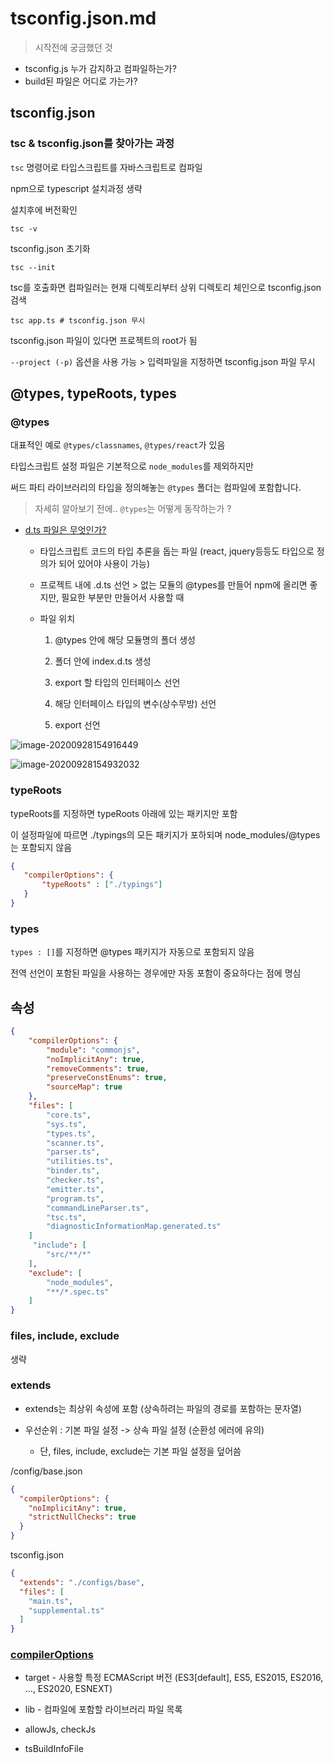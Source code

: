 # tsconfig.json.md

> 시작전에 궁금했던 것

- tsconfig.js 누가 감지하고 컴파일하는가?
- build된 파일은 어디로 가는가?



## tsconfig.json

### tsc & tsconfig.json를 찾아가는 과정



`tsc` 명령어로 타입스크립트를 자바스크립트로 컴파일



npm으로 typescript 설치과정 생략

설치후에 버전확인

```shell
tsc -v
```



tsconfig.json 초기화

```shell
tsc --init
```



tsc를 호출화면 컴파일러는 현재 디렉토리부터 상위 디렉토리 체인으로 tsconfig.json 검색

```shell
tsc app.ts # tsconfig.json 무시
```



tsconfig.json 파일이 있다면 프로젝트의 root가 됨

`--project (-p)` 옵션을 사용 가능 > 입력파일을 지정하면 tsconfig.json 파일 무시



## @types, typeRoots, types



### @types

대표적인 예로 `@types/classnames`, `@types/react`가 있음

타입스크립트 설정 파일은 기본적으로 `node_modules`를 제외하지만 

써드 파티 라이브러리의 타입을 정의해놓는 `@types` 폴더는 컴파일에 포함합니다. 



> 자세히 알아보기 전에.. `@types`는 어떻게 동작하는가 ?

- [d.ts 파일은 무엇인가?](https://www.slideshare.net/gloridea/dts-74589285) 

  - 타입스크립트 코드의 타입 추론을 돕는 파일 (react, jquery등등도 타입으로 정의가 되어 있어야 사용이 가능)

  - 프로젝트 내에 .d.ts 선언 > 없는 모듈의 @types를 만들어 npm에 올리면 좋지만, 필요한 부분만 만들어서 사용할 때

  - 파일 위치

    1. @types 안에 해당 모듈명의 폴더 생성

    2. 폴더 안에 index.d.ts 생성

    3. export 할 타입의 인터페이스 선언

    4. 해당 인터페이스 타입의 변수(상수무방) 선언

    5. export 선언

![image-20200928154916449](file:///Users/user/code/moonscode/gatsby-gitbook-starter/public/static/images/image-20200928154916449.png?lastModify=1601280839)

![image-20200928154932032](file:///Users/user/code/moonscode/gatsby-gitbook-starter/public/static/images/image-20200928154932032.png?lastModify=1601280839)



### typeRoots

typeRoots를 지정하면 typeRoots 아래에 있는 패키지만 포함

이 설정파일에 따르면 ./typings의 모든 패키지가 포하되며 node_modules/@types는 포함되지 않음

```json
{
   "compilerOptions": {
       "typeRoots" : ["./typings"]
   }
}
```



### types

`types : []`를 지정하면 @types 패키지가 자동으로 포함되지 않음

전역 선언이 포함된 파일을 사용하는 경우에만 자동 포함이 중요하다는 점에 명심



##  속성

```json
{
    "compilerOptions": {
        "module": "commonjs",
        "noImplicitAny": true,
        "removeComments": true,
        "preserveConstEnums": true,
        "sourceMap": true
    },
    "files": [
        "core.ts",
        "sys.ts",
        "types.ts",
        "scanner.ts",
        "parser.ts",
        "utilities.ts",
        "binder.ts",
        "checker.ts",
        "emitter.ts",
        "program.ts",
        "commandLineParser.ts",
        "tsc.ts",
        "diagnosticInformationMap.generated.ts"
    ]
     "include": [
        "src/**/*"
    ],
    "exclude": [
        "node_modules",
        "**/*.spec.ts"
    ]
}
```



### files, include, exclude

생략

### extends

- extends는 최상위 속성에 포함 (상속하려는 파일의 경로를 포함하는 문자열)

- 우선순위 : 기본 파일 설정 -> 상속 파일 설정 (순환성 에러에 유의)
  - 단, files, include, exclude는 기본 파일 설정을 덮어씀



/config/base.json

```json
{
  "compilerOptions": {
    "noImplicitAny": true,
    "strictNullChecks": true
  }
}
```





tsconfig.json

```json
{
  "extends": "./configs/base",
  "files": [
    "main.ts",
    "supplemental.ts"
  ]
}
```



### [compilerOptions](https://vomvoru.github.io/blog/tsconfig-compiler-options-kr/)

- target - 사용할 특정 ECMAScript 버전 (ES3[default], ES5, ES2015, ES2016, ..., ES2020, ESNEXT)

- lib - 컴파일에 포함할 라이브러리 파일 목록

- allowJs, checkJs

- tsBuildInfoFile

  

